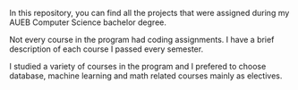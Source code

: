In this repository, you can find all the projects that were assigned
during my AUEB Computer Science bachelor degree.

Not every course in the program had coding assignments. I have a brief description of each course I passed every semester.

I studied a variety of courses in the program and I prefered to choose database, machine learning and math related courses mainly as electives.
